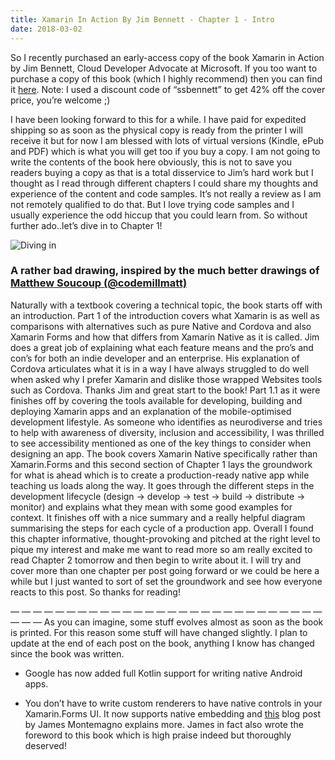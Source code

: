 ```yaml
--- 
title: Xamarin In Action By Jim Bennett - Chapter 1 - Intro
date: 2018-03-02
---
```

So I recently purchased an early-access copy of the book Xamarin in Action by Jim Bennett, Cloud Developer Advocate at Microsoft. If you too want to purchase a copy of this book (which I highly recommend) then you can find it [here](https://t.co/RrRBSM3X5l). Note: I used a discount code of “ssbennett” to get 42% off the cover price, you’re welcome ;)

I have been looking forward to this for a while. I have paid for expedited shipping so as soon as the physical copy is ready from the printer I will receive it but for now I am blessed with lots of virtual versions (Kindle, ePub and PDF) which is what you will get too if you buy a copy.
I am not going to write the contents of the book here obviously, this is not to save you readers buying a copy as that is a total disservice to Jim’s hard work but I thought as I read through different chapters I could share my thoughts and experience of the content and code samples. It’s not really a review as I am not remotely qualified to do that. But I love trying code samples and I usually experience the odd hiccup that you could learn from.
So without further ado..let’s dive in to Chapter 1!

![Diving in](../../Images/xam-in-action/dive-in.jpeg)
### A rather bad drawing, inspired by the much better drawings of [Matthew Soucoup (@codemillmatt)](https://twitter.com/codemillmatt)

Naturally with a textbook covering a technical topic, the book starts off with an introduction. Part 1 of the introduction covers what Xamarin is as well as comparisons with alternatives such as pure Native and Cordova and also Xamarin Forms and how that differs from Xamarin Native as it is called. Jim does a great job of explaining what each feature means and the pro’s and con’s for both an indie developer and an enterprise. His explanation of Cordova articulates what it is in a way I have always struggled to do well when asked why I prefer Xamarin and dislike those wrapped Websites tools such as Cordova. Thanks Jim and great start to the book!
Part 1.1 as it were finishes off by covering the tools available for developing, building and deploying Xamarin apps and an explanation of the mobile-optimised development lifestyle.
As someone who identifies as neurodiverse and tries to help with awareness of diversity, inclusion and accessibility, I was thrilled to see accessibility mentioned as one of the key things to consider when designing an app.
The book covers Xamarin Native specifically rather than Xamarin.Forms and this second section of Chapter 1 lays the groundwork for what is ahead which is to create a production-ready native app while teaching us loads along the way. It goes through the different steps in the development lifecycle (design -> develop -> test -> build -> distribute -> monitor) and explains what they mean with some good examples for context. It finishes off with a nice summary and a really helpful diagram summarising the steps for each cycle of a production app.
Overall I found this chapter informative, thought-provoking and pitched at the right level to pique my interest and make me want to read more so am really excited to read Chapter 2 tomorrow and then begin to write about it.
I will try and cover more than one chapter per post going forward or we could be here a while but I just wanted to sort of set the groundwork and see how everyone reacts to this post. So thanks for reading!

— — — — — — — — — — — — — — — — — — — — — — — — — — — — — — —
As you can imagine, some stuff evolves almost as soon as the book is printed. For this reason some stuff will have changed slightly. I plan to update at the end of each post on the book, anything I know has changed since the book was written.

- Google has now added full Kotlin support for writing native Android apps.

- You don’t have to write custom renderers to have native controls in your Xamarin.Forms UI. It now supports native embedding and [this](https://blog.xamarin.com/embedding-native-controls-into-xamarin-forms/) blog post by James Montemagno explains more. James in fact also wrote the foreword to this book which is high praise indeed but thoroughly deserved!